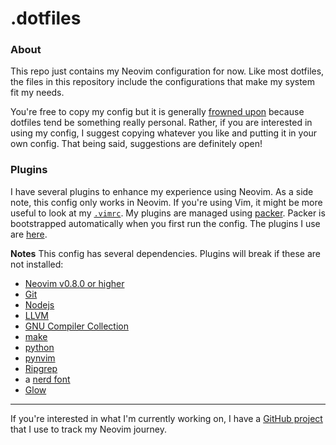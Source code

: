 # .dotfiles
### About
This repo just contains my Neovim configuration for now. Like most dotfiles, the files in this repository include the configurations that make my system fit my needs.

You're free to copy my config but it is generally [frowned upon](https://github.com/romainl/idiomatic-vimrc) because dotfiles tend be something really personal. Rather, if you are interested in using my config, I suggest copying whatever you like and putting it in your own config.
That being said, suggestions are definitely open!

### Plugins
I have several plugins to enhance my experience using Neovim. As a side note, this config only works in Neovim. If you're using Vim, it might be more useful to look at my [`.vimrc`](/.vimrc).
My plugins are managed using [packer](https://github.com/wbthomason/packer.nvim). Packer is bootstrapped automatically when you first run the config.
The plugins I use are [here](https://github.com/UnrealApex/dotfiles/blob/main/lua/user/core/plugins.lua#L39).

**Notes**
This config has several dependencies. Plugins will break if these are not installed:

- [Neovim v0.8.0 or higher](https://github.com/neovim/neovim)
- [Git](https://git-scm.com/)
- [Nodejs](https://nodejs.org/en/)
- [LLVM](https://www.llvm.org/)
- [GNU Compiler Collection](https://gcc.gnu.org/)
- [make](https://www.gnu.org/software/make/)
- [python](https://www.python.org/)
- [pynvim](https://github.com/neovim/pynvim)
- [Ripgrep](https://github.com/BurntSushi/ripgrep)
- a [nerd font](https://github.com/ryanoasis/nerd-fonts)
- [Glow](https://github.com/charmbracelet/glow)

---
If you're interested in what I'm currently working on, I have a [GitHub project](https://github.com/users/UnrealApex/projects/2) that I use to track my Neovim journey.

